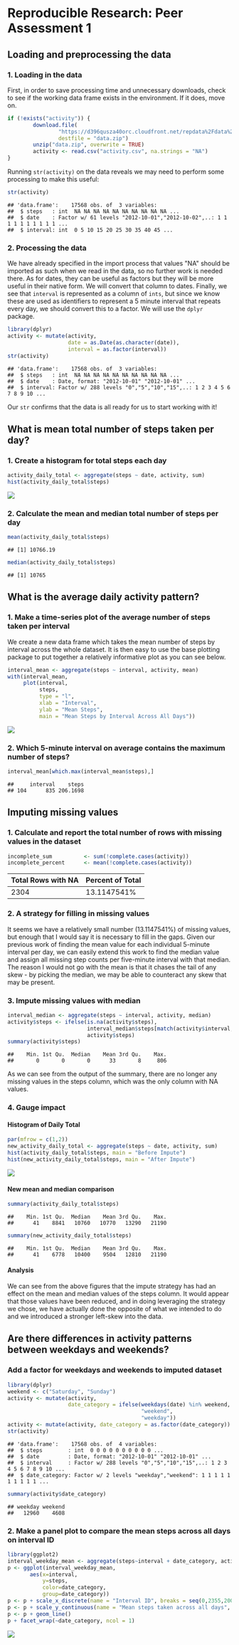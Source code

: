 # Reproducible Research: Peer Assessment 1

## Loading and preprocessing the data
### 1. Loading in the data
  
First, in order to save processing time and unnecessary downloads, check to see
if the working data frame exists in the environment. If it does, move on.  
 

```r
if (!exists("activity")) {
        download.file(
                "https://d396qusza40orc.cloudfront.net/repdata%2Fdata%2Factivity.zip",
                destfile = "data.zip")
        unzip("data.zip", overwrite = TRUE)
        activity <- read.csv("activity.csv", na.strings = "NA")
}
```

Running `str(activity)` on the data reveals we may need to perform some
processing to make this useful:


```r
str(activity)
```

```
## 'data.frame':	17568 obs. of  3 variables:
##  $ steps   : int  NA NA NA NA NA NA NA NA NA NA ...
##  $ date    : Factor w/ 61 levels "2012-10-01","2012-10-02",..: 1 1 1 1 1 1 1 1 1 1 ...
##  $ interval: int  0 5 10 15 20 25 30 35 40 45 ...
```


### 2. Processing the data
We have already specified in the import process that values "NA" should be
imported as such when we read in the data, so no further work is needed there. 
As for dates, they can be useful as factors but they will be more useful in 
their native form. We will convert that column to dates. Finally, we see that
`interval` is represented as a column of `ints`, but since we know these are
used as identifiers to represent a 5 minute interval that repeats every day, we
should convert this to a factor. We will use the `dplyr` package.


```r
library(dplyr)
activity <- mutate(activity, 
                   date = as.Date(as.character(date)), 
                   interval = as.factor(interval))
str(activity)
```

```
## 'data.frame':	17568 obs. of  3 variables:
##  $ steps   : int  NA NA NA NA NA NA NA NA NA NA ...
##  $ date    : Date, format: "2012-10-01" "2012-10-01" ...
##  $ interval: Factor w/ 288 levels "0","5","10","15",..: 1 2 3 4 5 6 7 8 9 10 ...
```

Our `str` confirms that the data is all ready for us to start working with it!

## What is mean total number of steps taken per day?
### 1. Create a histogram for total steps each day


```r
activity_daily_total <- aggregate(steps ~ date, activity, sum)
hist(activity_daily_total$steps)
```

![](figures/unnamed-chunk-4-1.png)<!-- -->

### 2. Calculate the mean and median total number of steps per day

```r
mean(activity_daily_total$steps)
```

```
## [1] 10766.19
```

```r
median(activity_daily_total$steps)
```

```
## [1] 10765
```


## What is the average daily activity pattern?
### 1. Make a time-series plot of the average number of steps taken per interval  
  
We create a new data frame which takes the mean number of steps by interval 
across the whole dataset. It is then easy to use the base plotting package to 
put together a relatively informative plot as you can see below.  


```r
interval_mean <- aggregate(steps ~ interval, activity, mean)
with(interval_mean, 
     plot(interval, 
          steps, 
          type = "l", 
          xlab = "Interval", 
          ylab = "Mean Steps", 
          main = "Mean Steps by Interval Across All Days"))
```

![](figures/unnamed-chunk-6-1.png)<!-- -->

### 2. Which 5-minute interval on average contains the maximum number of steps?


```r
interval_mean[which.max(interval_mean$steps),]
```

```
##     interval    steps
## 104      835 206.1698
```

## Imputing missing values
### 1. Calculate and report the total number of rows with missing values in the dataset

```r
incomplete_sum          <- sum(!complete.cases(activity))
incomplete_percent      <- mean(!complete.cases(activity))
```
Total Rows with NA | Percent of Total 
-------------------|-----------------
2304 | 13.1147541%

### 2. A strategy for filling in missing values
It seems we have a relatively small number (13.1147541%) of missing 
values, but enough that I would say it is necessary to fill in the gaps. Given 
our previous work of finding the mean value for each individual 5-minute interval
per day, we can easily extend this work to find the median value and assign all
missing step counts per five-minute interval with that median. The reason I would
not go with the mean is that it chases the tail of any skew - by picking the 
median, we may be able to counteract any skew that may be present.

### 3. Impute missing values with median

```r
interval_median <- aggregate(steps ~ interval, activity, median)
activity$steps <- ifelse(is.na(activity$steps),
                         interval_median$steps[match(activity$interval, interval_median$interval)],
                         activity$steps)
summary(activity$steps)
```

```
##    Min. 1st Qu.  Median    Mean 3rd Qu.    Max. 
##       0       0       0      33       8     806
```
As we can see from the output of the summary, there are no longer any missing
values in the steps column, which was the only column with NA values. 

### 4. Gauge impact
#### Histogram of Daily Total

```r
par(mfrow = c(1,2))
new_activity_daily_total <- aggregate(steps ~ date, activity, sum)
hist(activity_daily_total$steps, main = "Before Impute")
hist(new_activity_daily_total$steps, main = "After Impute")
```

![](figures/unnamed-chunk-10-1.png)<!-- -->

#### New mean and median comparison

```r
summary(activity_daily_total$steps)
```

```
##    Min. 1st Qu.  Median    Mean 3rd Qu.    Max. 
##      41    8841   10760   10770   13290   21190
```

```r
summary(new_activity_daily_total$steps)
```

```
##    Min. 1st Qu.  Median    Mean 3rd Qu.    Max. 
##      41    6778   10400    9504   12810   21190
```

#### Analysis
We can see from the above figures that the impute strategy has had an effect on
the mean and median values of the steps column. It would appear that those values
have been reduced, and in doing leveraging the strategy we chose, we have
actually done the opposite of what we intended to do and we introduced a stronger
left-skew into the data. 

## Are there differences in activity patterns between weekdays and weekends?
### Add a factor for weekdays and weekends to imputed dataset

```r
library(dplyr)
weekend <- c("Saturday", "Sunday")
activity <- mutate(activity, 
                   date_category = ifelse(weekdays(date) %in% weekend,
                                          "weekend",
                                          "weekday"))
activity <- mutate(activity, date_category = as.factor(date_category))
str(activity)
```

```
## 'data.frame':	17568 obs. of  4 variables:
##  $ steps        : int  0 0 0 0 0 0 0 0 0 0 ...
##  $ date         : Date, format: "2012-10-01" "2012-10-01" ...
##  $ interval     : Factor w/ 288 levels "0","5","10","15",..: 1 2 3 4 5 6 7 8 9 10 ...
##  $ date_category: Factor w/ 2 levels "weekday","weekend": 1 1 1 1 1 1 1 1 1 1 ...
```

```r
summary(activity$date_category)
```

```
## weekday weekend 
##   12960    4608
```
### 2. Make a panel plot to compare the mean steps across all days on interval ID

```r
library(ggplot2)
interval_weekday_mean <- aggregate(steps~interval + date_category, activity, mean)
p <- ggplot(interval_weekday_mean, 
       aes(x=interval,
           y=steps,
           color=date_category,
           group=date_category)) 
p <- p + scale_x_discrete(name = "Interval ID", breaks = seq(0,2355,200))
p <- p + scale_y_continuous(name = "Mean steps taken across all days", breaks = seq(0, 200, 25))
p <- p + geom_line()
p + facet_wrap(~date_category, ncol = 1)
```

![](figures/unnamed-chunk-13-1.png)<!-- -->
